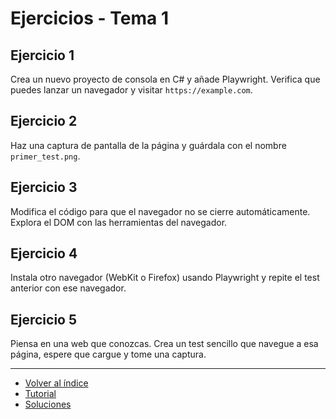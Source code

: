 # Ejercicios - Tema 1

## Ejercicio 1
Crea un nuevo proyecto de consola en C# y añade Playwright. Verifica que puedes lanzar un navegador y visitar `https://example.com`.

## Ejercicio 2
Haz una captura de pantalla de la página y guárdala con el nombre `primer_test.png`.

## Ejercicio 3
Modifica el código para que el navegador no se cierre automáticamente. Explora el DOM con las herramientas del navegador.

## Ejercicio 4
Instala otro navegador (WebKit o Firefox) usando Playwright y repite el test anterior con ese navegador.

## Ejercicio 5
Piensa en una web que conozcas. Crea un test sencillo que navegue a esa página, espere que cargue y tome una captura.

---

- [Volver al índice](./readme.md)
- [Tutorial](./tutorial.md)
- [Soluciones](./soluciones.md)

